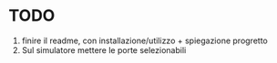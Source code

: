 # TODO

1. finire il readme, con installazione/utilizzo + spiegazione progretto
2. Sul simulatore mettere le porte selezionabili
